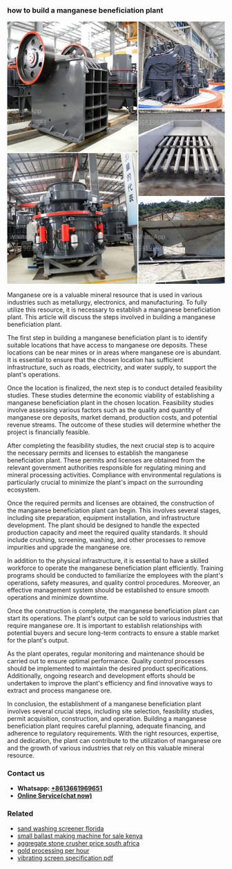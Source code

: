 <h3>how to build a manganese beneficiation plant</h3><img src='1706773239.jpg' alt=''><p>Manganese ore is a valuable mineral resource that is used in various industries such as metallurgy, electronics, and manufacturing. To fully utilize this resource, it is necessary to establish a manganese beneficiation plant. This article will discuss the steps involved in building a manganese beneficiation plant.</p><p>The first step in building a manganese beneficiation plant is to identify suitable locations that have access to manganese ore deposits. These locations can be near mines or in areas where manganese ore is abundant. It is essential to ensure that the chosen location has sufficient infrastructure, such as roads, electricity, and water supply, to support the plant's operations.</p><p>Once the location is finalized, the next step is to conduct detailed feasibility studies. These studies determine the economic viability of establishing a manganese beneficiation plant in the chosen location. Feasibility studies involve assessing various factors such as the quality and quantity of manganese ore deposits, market demand, production costs, and potential revenue streams. The outcome of these studies will determine whether the project is financially feasible.</p><p>After completing the feasibility studies, the next crucial step is to acquire the necessary permits and licenses to establish the manganese beneficiation plant. These permits and licenses are obtained from the relevant government authorities responsible for regulating mining and mineral processing activities. Compliance with environmental regulations is particularly crucial to minimize the plant's impact on the surrounding ecosystem.</p><p>Once the required permits and licenses are obtained, the construction of the manganese beneficiation plant can begin. This involves several stages, including site preparation, equipment installation, and infrastructure development. The plant should be designed to handle the expected production capacity and meet the required quality standards. It should include crushing, screening, washing, and other processes to remove impurities and upgrade the manganese ore.</p><p>In addition to the physical infrastructure, it is essential to have a skilled workforce to operate the manganese beneficiation plant efficiently. Training programs should be conducted to familiarize the employees with the plant's operations, safety measures, and quality control procedures. Moreover, an effective management system should be established to ensure smooth operations and minimize downtime.</p><p>Once the construction is complete, the manganese beneficiation plant can start its operations. The plant's output can be sold to various industries that require manganese ore. It is important to establish relationships with potential buyers and secure long-term contracts to ensure a stable market for the plant's output.</p><p>As the plant operates, regular monitoring and maintenance should be carried out to ensure optimal performance. Quality control processes should be implemented to maintain the desired product specifications. Additionally, ongoing research and development efforts should be undertaken to improve the plant's efficiency and find innovative ways to extract and process manganese ore.</p><p>In conclusion, the establishment of a manganese beneficiation plant involves several crucial steps, including site selection, feasibility studies, permit acquisition, construction, and operation. Building a manganese beneficiation plant requires careful planning, adequate financing, and adherence to regulatory requirements. With the right resources, expertise, and dedication, the plant can contribute to the utilization of manganese ore and the growth of various industries that rely on this valuable mineral resource.</p><h3>Contact us</h3><ul><li><strong>Whatsapp:&nbsp;<a href="https://wa.me/8613661969651">+8613661969651</a></strong></li><li><a href="https://swt.shibang-china.com/?git&amp;zhl&amp;how to build a manganese beneficiation plant"><strong>Online Service(chat now)</strong></a></li></ul><h3>Related</h3><ul><li><a href='sand washing screener florida.md'>sand washing screener florida</a></li><li><a href='small ballast making machine for sale kenya.md'>small ballast making machine for sale kenya</a></li><li><a href='aggregate stone crusher price south africa.md'>aggregate stone crusher price south africa</a></li><li><a href='gold processing per hour.md'>gold processing per hour</a></li><li><a href='vibrating screen specification pdf.md'>vibrating screen specification pdf</a></li></ul>
